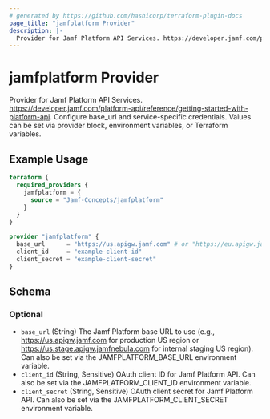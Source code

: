 ```yaml
---
# generated by https://github.com/hashicorp/terraform-plugin-docs
page_title: "jamfplatform Provider"
description: |-
  Provider for Jamf Platform API Services. https://developer.jamf.com/platform-api/reference/getting-started-with-platform-api. Configure base_url and service-specific credentials. Values can be set via provider block, environment variables, or Terraform variables.
---
```


# jamfplatform Provider

Provider for Jamf Platform API Services. https://developer.jamf.com/platform-api/reference/getting-started-with-platform-api. Configure base_url and service-specific credentials. Values can be set via provider block, environment variables, or Terraform variables.

## Example Usage

```terraform
terraform {
  required_providers {
    jamfplatform = {
      source = "Jamf-Concepts/jamfplatform"
    }
  }
}

provider "jamfplatform" {
  base_url      = "https://us.apigw.jamf.com" # or "https://eu.apigw.jamf.com", "https://apac.apigw.jamf.com"
  client_id     = "example-client-id"
  client_secret = "example-client-secret"
}
```

<!-- schema generated by tfplugindocs -->
## Schema

### Optional

- `base_url` (String) The Jamf Platform base URL to use (e.g., https://us.apigw.jamf.com for production US region or https://us.stage.apigw.jamfnebula.com for internal staging US region). Can also be set via the JAMFPLATFORM_BASE_URL environment variable.
- `client_id` (String, Sensitive) OAuth client ID for Jamf Platform API. Can also be set via the JAMFPLATFORM_CLIENT_ID environment variable.
- `client_secret` (String, Sensitive) OAuth client secret for Jamf Platform API. Can also be set via the JAMFPLATFORM_CLIENT_SECRET environment variable.

